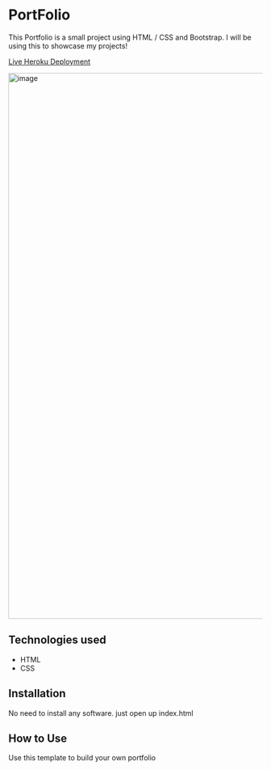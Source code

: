 # PortFolio
This Portfolio is a small project using HTML / CSS and Bootstrap. I will be using this to showcase my projects!

[Live Heroku Deployment](https://new-portfolio-sydnei.herokuapp.com/)


 <img width="1080" alt="image" src="">

## Technologies used

* HTML
* CSS

## Installation

No need to install any software. just open up index.html

## How to Use

Use this template to build your own portfolio

